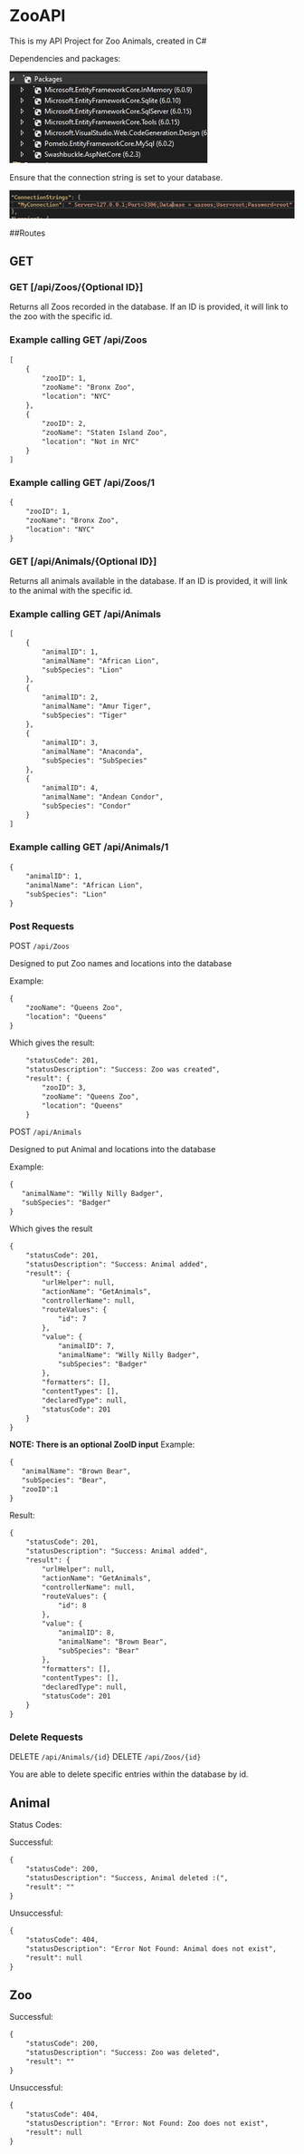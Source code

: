 # ZooAPI
This is my API Project for Zoo Animals, created in C#

Dependencies and packages:

![image](https://github.com/johntse1/ZooAPI/blob/main/dependencies.PNG)

Ensure that the connection string is set to your database.

![image](https://github.com/johntse1/ZooAPI/blob/main/connectionstring.PNG)

##Routes
## GET
### GET [/api/Zoos/{Optional ID}]
Returns all Zoos recorded in the database. If an ID is provided, it will link to the zoo with the specific id.

### Example calling GET /api/Zoos
```
[
    {
        "zooID": 1,
        "zooName": "Bronx Zoo",
        "location": "NYC"
    },
    {
        "zooID": 2,
        "zooName": "Staten Island Zoo",
        "location": "Not in NYC"
    }
]
```

### Example calling GET /api/Zoos/1
```
{
    "zooID": 1,
    "zooName": "Bronx Zoo",
    "location": "NYC"
}
```
### GET [/api/Animals/{Optional ID}]
Returns all animals available in the database. If an ID is provided, it will link to the animal with the specific id.

### Example calling GET /api/Animals
```
[
    {
        "animalID": 1,
        "animalName": "African Lion",
        "subSpecies": "Lion"
    },
    {
        "animalID": 2,
        "animalName": "Amur Tiger",
        "subSpecies": "Tiger"
    },
    {
        "animalID": 3,
        "animalName": "Anaconda",
        "subSpecies": "SubSpecies"
    },
    {
        "animalID": 4,
        "animalName": "Andean Condor",
        "subSpecies": "Condor"
    }
]
```
### Example calling GET /api/Animals/1

```
{
    "animalID": 1,
    "animalName": "African Lion",
    "subSpecies": "Lion"
}
```
### Post Requests
POST ```/api/Zoos```

Designed to put Zoo names and locations into the database

Example:
```
{
    "zooName": "Queens Zoo",
    "location": "Queens"
}
```

Which gives the result:
```
    "statusCode": 201,
    "statusDescription": "Success: Zoo was created",
    "result": {
        "zooID": 3,
        "zooName": "Queens Zoo",
        "location": "Queens"
    }
```

POST ```/api/Animals```

Designed to put Animal and locations into the database

Example:
```
{
   "animalName": "Willy Nilly Badger",
   "subSpecies": "Badger"
}
```

Which gives the result
```
{
    "statusCode": 201,
    "statusDescription": "Success: Animal added",
    "result": {
        "urlHelper": null,
        "actionName": "GetAnimals",
        "controllerName": null,
        "routeValues": {
            "id": 7
        },
        "value": {
            "animalID": 7,
            "animalName": "Willy Nilly Badger",
            "subSpecies": "Badger"
        },
        "formatters": [],
        "contentTypes": [],
        "declaredType": null,
        "statusCode": 201
    }
}
```
**NOTE: There is an optional ZooID input** 
Example:
```
{
   "animalName": "Brown Bear",
   "subSpecies": "Bear",
   "zooID":1
}
```
Result:
```
{
    "statusCode": 201,
    "statusDescription": "Success: Animal added",
    "result": {
        "urlHelper": null,
        "actionName": "GetAnimals",
        "controllerName": null,
        "routeValues": {
            "id": 8
        },
        "value": {
            "animalID": 8,
            "animalName": "Brown Bear",
            "subSpecies": "Bear"
        },
        "formatters": [],
        "contentTypes": [],
        "declaredType": null,
        "statusCode": 201
    }
}
```
### Delete Requests
DELETE ```/api/Animals/{id}```
DELETE ```/api/Zoos/{id}```

You are able to delete specific entries within the database by id.
## Animal
Status Codes:

Successful:
```
{
    "statusCode": 200,
    "statusDescription": "Success, Animal deleted :(",
    "result": ""
}
```
Unsuccessful:
```
{
    "statusCode": 404,
    "statusDescription": "Error Not Found: Animal does not exist",
    "result": null
}
```

## Zoo
Successful:
```
{
    "statusCode": 200,
    "statusDescription": "Success: Zoo was deleted",
    "result": ""
}
```
Unsuccessful:
```
{
    "statusCode": 404,
    "statusDescription": "Error: Not Found: Zoo does not exist",
    "result": null
}
```
